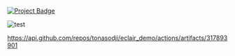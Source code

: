 <a href="https://eclairit.com:3787/fs/home/emelin/github/tonasodji/eclair-demo/last_main/PROJECT.ecd" target="_blank" >![Project Badge](https://github.com/tonasodji/eclair_badge/blob/main/badge.svg)</a>


![test](https://github.com/tonasodji/eclair-demo/releases/download/v0.1/badge.svg)

https://api.github.com/repos/tonasodji/eclair_demo/actions/artifacts/317893901




